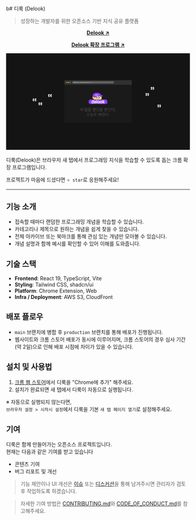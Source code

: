 b# 디룩 (Delook)

> 성장하는 개발자를 위한 오픈소스 기반 지식 공유 플랫폼</br>

<p align="center">
  <a href="https://www.delook.co.kr" target="_blank">
    <strong>Delook ↗️</strong>
  </a>
</p>
<p align="center">
  <a href="https://chromewebstore.google.com/detail/%EB%94%94%EB%A3%A9delook/ehfclaaaeofpkbgankkeokjgodoejahp" target="_blank">
    <strong>Delook 확장 프로그램 ↗️</strong>
  </a>
</p>
<p align="center">
  <img width="600" src="public/images/og-image.png" alt="Delook OG Image Preview" />
</p>

디룩(Delook)은 브라우저 새 탭에서 프로그래밍 지식을 학습할 수 있도록 돕는 크롬 확장 프로그램입니다.

프로젝트가 마음에 드셨다면 `⭐️ star`로 응원해주세요!

---

## 기능 소개

- 접속할 때마다 랜덤한 프로그래밍 개념을 학습할 수 있습니다.
- 카테고리나 제목으로 원하는 개념을 쉽게 찾을 수 있습니다.
- 전체 아카이브 또는 북마크를 통해 관심 있는 개념만 모아볼 수 있습니다.
- 개념 설명과 함께 예시를 확인할 수 있어 이해를 도와줍니다.

## 기술 스택

- **Frontend**: React 19, TypeScript, Vite
- **Styling**: Tailwind CSS, shadcn/ui
- **Platform**: Chrome Extension, Web
- **Infra / Deployment**: AWS S3, CloudFront

## 배포 플로우

- `main` 브랜치에 병합 후 `production` 브랜치를 통해 배포가 진행됩니다.
- 웹사이트와 크롬 스토어 배포가 동시에 이루어지며, 크롬 스토어의 경우 심사 기간(약 2일)으로 인해 배포 시점에 차이가 있을 수 있습니다.

## 설치 및 사용법

1. [크롬 웹 스토어](https://chromewebstore.google.com/detail/%EB%94%94%EB%A3%A9delook/ehfclaaaeofpkbgankkeokjgodoejahp)에서 디룩을 "Chrome에 추가" 해주세요.
2. 설치가 완료되면 새 탭에서 디룩이 자동으로 실행됩니다.

※ 자동으로 실행되지 않는다면, </br>
`브라우저 설정 > 시작시 설정`에서 디룩을 기본 `새 탭 페이지 열기`로 설정해주세요.

## 기여

디룩은 함께 만들어가는 오픈소스 프로젝트입니다.</br>현재는 다음과 같은 기여를 받고 있습니다

- 콘텐츠 기여
- 버그 리포트 및 개선

> 기능 제안이나 UI 개선은 [이슈](https://github.com/delook-dev/delook/issues) 또는 [디스커션](https://github.com/delook-dev/delook/discussions)을 통해 남겨주시면 관리자가 검토 후 작업하도록 하겠습니다.

> 자세한 기여 방법은 [CONTRIBUTING.md](https://github.com/delook-dev/delook/blob/main/CONTRIBUTING.md)와 [CODE_OF_CONDUCT.md](https://github.com/delook-dev/delook/blob/main/CODE_OF_CONDUCT.md)를 참고해주세요.

